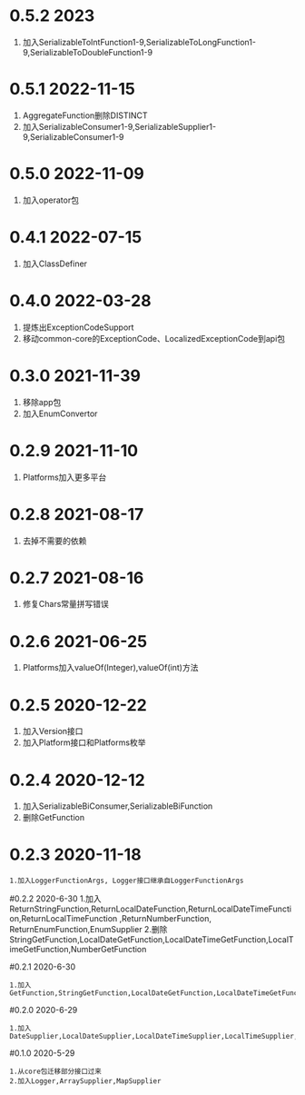 # 0.5.2 2023
1. 加入SerializableToIntFunction1-9,SerializableToLongFunction1-9,SerializableToDoubleFunction1-9

# 0.5.1 2022-11-15
1. AggregateFunction删除DISTINCT
2. 加入SerializableConsumer1-9,SerializableSupplier1-9,SerializableConsumer1-9
   
# 0.5.0 2022-11-09
1. 加入operator包

# 0.4.1 2022-07-15
1. 加入ClassDefiner

# 0.4.0 2022-03-28
1. 提炼出ExceptionCodeSupport
2. 移动common-core的ExceptionCode、LocalizedExceptionCode到api包

# 0.3.0 2021-11-39
1. 移除app包
2. 加入EnumConvertor

# 0.2.9 2021-11-10
1. Platforms加入更多平台

# 0.2.8 2021-08-17
1. 去掉不需要的依赖

# 0.2.7 2021-08-16
1. 修复Chars常量拼写错误

# 0.2.6 2021-06-25
1. Platforms加入valueOf(Integer),valueOf(int)方法


# 0.2.5 2020-12-22
1. 加入Version接口
2. 加入Platform接口和Platforms枚举

# 0.2.4 2020-12-12
1. 加入SerializableBiConsumer,SerializableBiFunction
2. 删除GetFunction
    
# 0.2.3 2020-11-18
    1.加入LoggerFunctionArgs, Logger接口继承自LoggerFunctionArgs

#0.2.2 2020-6-30
    1.加入ReturnStringFunction,ReturnLocalDateFunction,ReturnLocalDateTimeFunction,ReturnLocalTimeFunction
        ,ReturnNumberFunction, ReturnEnumFunction,EnumSupplier
    2.删除StringGetFunction,LocalDateGetFunction,LocalDateTimeGetFunction,LocalTimeGetFunction,NumberGetFunction

#0.2.1 2020-6-30

    1.加入GetFunction,StringGetFunction,LocalDateGetFunction,LocalDateTimeGetFunction,LocalTimeGetFunction,NumberGetFunction

#0.2.0 2020-6-29

    1.加入DateSupplier,LocalDateSupplier,LocalDateTimeSupplier,LocalTimeSupplier,NumberSupplier

#0.1.0 2020-5-29

    1.从core包迁移部分接口过来
    2.加入Logger,ArraySupplier,MapSupplier